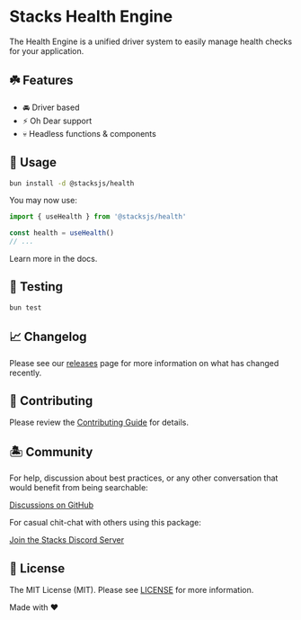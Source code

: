 # Stacks Health Engine

The Health Engine is a unified driver system to easily manage health checks for your application.

## ☘️ Features

- 🚘 Driver based
- ⚡️ Oh Dear support
- 💀 Headless functions & components

## 🤖 Usage

```bash
bun install -d @stacksjs/health
```

You may now use:

```ts
import { useHealth } from '@stacksjs/health'

const health = useHealth()
// ...
```

Learn more in the docs.

## 🧪 Testing

```bash
bun test
```

## 📈 Changelog

Please see our [releases](https://github.com/stacksjs/stacks/releases) page for more information on what has changed recently.

## 🚜 Contributing

Please review the [Contributing Guide](https://github.com/stacksjs/contributing) for details.

## 🏝 Community

For help, discussion about best practices, or any other conversation that would benefit from being searchable:

[Discussions on GitHub](https://github.com/stacksjs/stacks/discussions)

For casual chit-chat with others using this package:

[Join the Stacks Discord Server](https://discord.ow3.org)

## 📄 License

The MIT License (MIT). Please see [LICENSE](https://github.com/stacksjs/stacks/tree/main/LICENSE.md) for more information.

Made with ❤️
